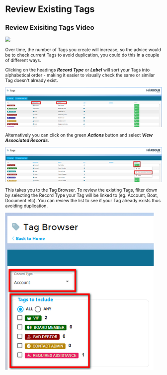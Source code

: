 # Review Existing Tags

## Review Exisiting Tags Video

<a href="https://vimeo.com/706538876" target="_blank"> <img src="https://i.vimeocdn.com/filter/overlay?src0=https%3A%2F%2Fi.vimeocdn.com%2Fvideo%2F1426200516-463de92b970c86d0301411bf59b6c08d757306c94dea807a0a30725946e32f4c-d_295x166&src1=http%3A%2F%2Ff.vimeocdn.com%2Fp%2Fimages%2Fcrawler_play.png" /> </a>

Over time, the number of Tags you create will increase, so the advice would be to check current Tags to avoid duplication, you could do this in a couple of different ways.

Clicking on the headings ***Record Type*** or ***Label*** will sort your Tags into alphabetical order - making it easier to visually check the same or similar Tag doesn't already exist.

![image-20220311095409815](image-20220311095409815.png)

Alternatively you can click on the green ***Actions*** button and select ***View Associated Records***.

![image-20220311095708210](image-20220311095708210.png)

This takes you to the Tag Browser. To review the existing Tags, filter down by selecting the Record Type your Tag will be linked to (eg. Account, Boat, Document etc). You can review the list to see if your Tag already exists thus avoiding duplication.

![image-20220311102611026](image-20220311102611026.png)





